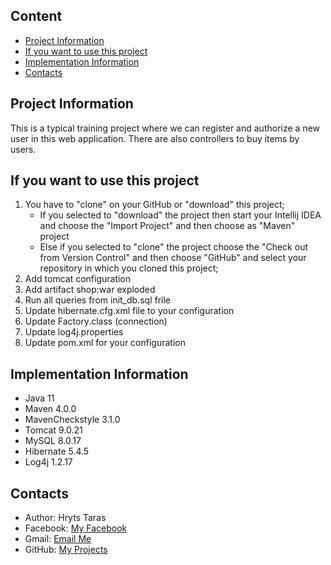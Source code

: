 
## Content
- [Project Information](#information)
- [If you want to use this project](#use)
- [Implementation Information](#implementation)
- [Contacts](#contacts)

## <a name="information"></a>Project Information
This is a typical training project where we can register and authorize a new user in this web application.
There are also controllers to buy items by users.
## <a name="use"></a>If you want to use this project
1. You have to "clone" on your GitHub or "download" this project;
    * If you selected to "download" the project then 
 start your Intellij IDEA and choose the "Import Project" and then choose as "Maven" project 
    * Else if you selected to "clone" the project 
 choose the "Check out from Version Control" and then choose "GitHub"
 and select your repository in which you cloned this project;
3. Add tomcat configuration
4. Add artifact shop:war exploded
5. Run all queries from init_db.sql frile
6. Update hibernate.cfg.xml file to your configuration
7. Update Factory.class (connection)
8. Update log4j.properties
9. Update pom.xml for your configuration 
## <a name="implementation"></a>Implementation Information
* Java 11
* Maven 4.0.0
* MavenCheckstyle 3.1.0
* Tomcat 9.0.21
* MySQL 8.0.17
* Hibernate 5.4.5
* Log4j 1.2.17

## <a name="contacts"></a>Contacts
* Author: Hryts Taras
* Facebook: [My Facebook](https://www.facebook.com/profile.php?id=100008618806721@)
* Gmail: [Email Me](tarashryts@gmail.com@)
* GitHub: [My Projects](https://github.com/TarasHryts@)
